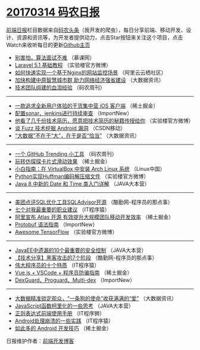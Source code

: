 # [20170314 码农日报](14.md)

[前端日报](https://qdkfweb.cn/c/news)栏目数据来自[码农头条](https://toutiao.qdkfweb.cn/)（我开发的爬虫），每日分享前端、移动开发、设计、资源和资讯等，为开发者提供动力，点击Star按钮来关注这个项目，点击Watch来收听每日的更新[Github主页](https://github.com/kujian/frontendDaily)
* [别害怕，算法面试不难](https://toutiao.qdkfweb.cn/30179.html) （慕课网）
* [Laravel 5.1 基础教程](https://toutiao.qdkfweb.cn/30219.html) （实验楼官方微博）
* [如何快速实现一个基于Nginx的网站监控场景](https://toutiao.qdkfweb.cn/30190.html) （阿里云云栖社区）
* [加快构建中原智慧城市群 助力网络经济强省建设](https://toutiao.qdkfweb.cn/30230.html) （大数据资讯）
* [技术团队组建的血泪经验](https://toutiao.qdkfweb.cn/30201.html) （码农周刊）

***
* [一款追求全新用户体验的干货集中营 iOS 客户端](https://toutiao.qdkfweb.cn/30241.html) （稀土掘金）
* [配置sonar、jenkins进行持续审查](https://toutiao.qdkfweb.cn/30180.html) （ImportNew）
* [他看了几千份技术简历，愿意把技术简历的秘籍传授给你](https://toutiao.qdkfweb.cn/30220.html) （实验楼官方微博）
* [谈 Fuzz 技术挖掘 Android 漏洞](https://toutiao.qdkfweb.cn/30191.html) （CSDN移动）
* [“大数据”不在于“大”，在于是否“恰当”](https://toutiao.qdkfweb.cn/30231.html) （大数据资讯）

***
* [一个 GitHub Trending 小工具](https://toutiao.qdkfweb.cn/30202.html) （码农周刊）
* [玩转仿探探卡片式滑动效果](https://toutiao.qdkfweb.cn/30242.html) （稀土掘金）
* [小白指南：在 VirtualBox 中安装 Arch Linux 系统](https://toutiao.qdkfweb.cn/30183.html) （Linux中国）
* [Python实现Huffman编码解压缩文件](https://toutiao.qdkfweb.cn/30221.html) （实验楼官方微博）
* [Java 8 中新的 Date 和 Time 类入门详解](https://toutiao.qdkfweb.cn/30192.html) （JAVA大本营）

***
* [美团点评SQL优化工具SQLAdvisor开源](https://toutiao.qdkfweb.cn/30232.html) （酷勤网-程序员的那点事）
* [七个对我最重要的职业建议](https://toutiao.qdkfweb.cn/30203.html) （IT程序猿）
* [阿里宣布 Atlas 开源 有效提升大规模团队移动开发效率](https://toutiao.qdkfweb.cn/30243.html) （稀土掘金）
* [Protobuf 语法指南](https://toutiao.qdkfweb.cn/30181.html) （ImportNew）
* [Awesome TensorFlow](https://toutiao.qdkfweb.cn/30222.html) （实验楼官方微博）

***
* [JavaEE中遗漏的10个最重要的安全控制](https://toutiao.qdkfweb.cn/30193.html) （JAVA大本营）
* [【技术分享】黑客攻击的7个阶段](https://toutiao.qdkfweb.cn/30233.html) （酷勤网-程序员的那点事）
* [伟大程序员的十个特质](https://toutiao.qdkfweb.cn/30204.html) （IT程序猿）
* [Vue.js + VSCode + 程序员防骗指南](https://toutiao.qdkfweb.cn/30244.html) （稀土掘金）
* [DexGuard、Proguard、Multi-dex](https://toutiao.qdkfweb.cn/30182.html) （ImportNew）

***
* [大数据精准锁定观众，“一条狗的使命”收获满满的“爱”](https://toutiao.qdkfweb.cn/30223.html) （大数据资讯）
* [JavaScript函数柯里化的一些思考](https://toutiao.qdkfweb.cn/30194.html) （JAVA大本营）
* [正则表达式前端使用手册](https://toutiao.qdkfweb.cn/30234.html) （IT程序狮）
* [Android处理崩溃的一些实践](https://toutiao.qdkfweb.cn/30205.html) （IT程序猿）
* [如此多的 Android 开发技巧](https://toutiao.qdkfweb.cn/30245.html) （稀土掘金）

日报维护作者：[前端开发博客](https://qdkfweb.cn/) 